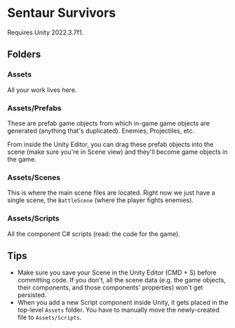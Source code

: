 # Sentaur Survivors

Requires Unity 2022.3.7f1.

## Folders

### Assets

All your work lives here.

### Assets/Prefabs

These are prefab game objects from which in-game game objects are generated (anything that's duplicated). Enemies, Projectiles, etc. 

From inside the Unity Editor, you can drag these prefab objects into the scene (make sure you're in Scene view) and they'll become game objects in the game.

### Assets/Scenes

This is where the main scene files are located. Right now we just have a single scene, the `BattleScene` (where the player fights enemies).

### Assets/Scripts

All the component C# scripts (read: the code for the game).

## Tips

* Make sure you save your Scene in the Unity Editor (CMD + S) before committing code. If you don't, all the scene data (e.g. the game objects, their components, and those components' properties) won't get persisted.
* When you add a new Script component inside Unity, it gets placed in the top-level `Assets` folder. You have to manually move the newly-created file to `Assets/Scripts`.